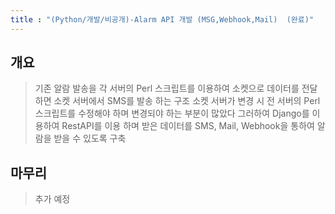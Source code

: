 ```yaml
---
title : "(Python/개발/비공개)-Alarm API 개발 (MSG,Webhook,Mail)  (완료)"
---
```


## 개요
> 기존 알람 발송을 각 서버의 Perl 스크립트를 이용하여 소켓으로 데이터를 전달 하면 소켓 서버에서 SMS를 발송 하는 구조
소켓 서버가 변경 시 전 서버의 Perl 스크립트를 수정해야 하며 변경되야 하는 부분이 많았다 그러하여 Django를 이용하여 RestAPI를 이용 하며
받은 데이터를 SMS, Mail, Webhook을 통하여 알람을 받을 수 있도록 구축 

## 마무리
>추가 예정

